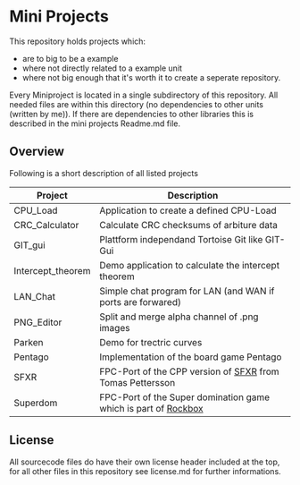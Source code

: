# Mini Projects

This repository holds projects which:
* are to big to be a example
* where not directly related to a example unit
* where not big enough that it's worth it to create a seperate repository.

Every Miniproject is located in a single subdirectory of this repository. All needed files are within this directory (no dependencies to other units (written by me)). If there are dependencies to other libraries this is described in the mini projects Readme.md file.

## Overview
Following is a short description of all listed projects

| Project | Description |
| --- | ---|
| CPU_Load | Application to create a defined CPU-Load |
| CRC_Calculator | Calculate CRC checksums of arbiture data |
| GIT_gui | Plattform independand Tortoise Git like GIT-Gui |
| Intercept_theorem | Demo application to calculate the intercept theorem |
| LAN_Chat | Simple chat program for LAN (and WAN if ports are forwared) |
| PNG_Editor | Split and merge alpha channel of .png images |
| Parken | Demo for trectric curves |
| Pentago | Implementation of the board game Pentago |
| SFXR | FPC-Port of the CPP version of [SFXR](https://www.drpetter.se/project_sfxr.html) from Tomas Pettersson |
| Superdom | FPC-Port of the Super domination game which is part of [Rockbox](https://www.rockbox.org/) |


## License
All sourcecode files do have their own license header included at the top, for all other files in this repository see license.md for further informations.
